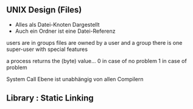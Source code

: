 

## UNIX Design (Files)

- Alles als Datei-Knoten Dargestellt 
- Auch ein Ordner ist eine Datei-Referenz 

users are in groups 
files are owned by a user and a group 
there is one super-user with special features 

a process returns the (byte) value...
	0 in case of no problem 
	1 in case of problem 




System Call Ebene ist unabhängig von allen Compilern 

## Library : Static Linking 



 